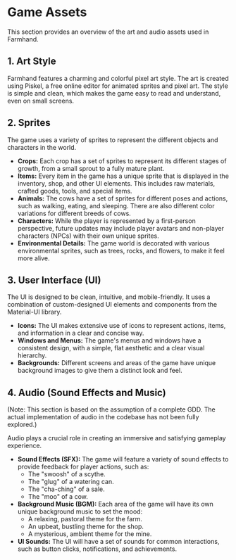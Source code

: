 # Game Assets

This section provides an overview of the art and audio assets used in Farmhand.

## 1. Art Style

Farmhand features a charming and colorful pixel art style. The art is created using Piskel, a free online editor for animated sprites and pixel art. The style is simple and clean, which makes the game easy to read and understand, even on small screens.

## 2. Sprites

The game uses a variety of sprites to represent the different objects and characters in the world.

*   **Crops:** Each crop has a set of sprites to represent its different stages of growth, from a small sprout to a fully mature plant.
*   **Items:** Every item in the game has a unique sprite that is displayed in the inventory, shop, and other UI elements. This includes raw materials, crafted goods, tools, and special items.
*   **Animals:** The cows have a set of sprites for different poses and actions, such as walking, eating, and sleeping. There are also different color variations for different breeds of cows.
*   **Characters:** While the player is represented by a first-person perspective, future updates may include player avatars and non-player characters (NPCs) with their own unique sprites.
*   **Environmental Details:** The game world is decorated with various environmental sprites, such as trees, rocks, and flowers, to make it feel more alive.

## 3. User Interface (UI)

The UI is designed to be clean, intuitive, and mobile-friendly. It uses a combination of custom-designed UI elements and components from the Material-UI library.

*   **Icons:** The UI makes extensive use of icons to represent actions, items, and information in a clear and concise way.
*   **Windows and Menus:** The game's menus and windows have a consistent design, with a simple, flat aesthetic and a clear visual hierarchy.
*   **Backgrounds:** Different screens and areas of the game have unique background images to give them a distinct look and feel.

## 4. Audio (Sound Effects and Music)

(Note: This section is based on the assumption of a complete GDD. The actual implementation of audio in the codebase has not been fully explored.)

Audio plays a crucial role in creating an immersive and satisfying gameplay experience.

*   **Sound Effects (SFX):** The game will feature a variety of sound effects to provide feedback for player actions, such as:
    *   The "swoosh" of a scythe.
    *   The "glug" of a watering can.
    *   The "cha-ching" of a sale.
    *   The "moo" of a cow.
*   **Background Music (BGM):** Each area of the game will have its own unique background music to set the mood:
    *   A relaxing, pastoral theme for the farm.
    *   An upbeat, bustling theme for the shop.
    *   A mysterious, ambient theme for the mine.
*   **UI Sounds:** The UI will have a set of sounds for common interactions, such as button clicks, notifications, and achievements.
